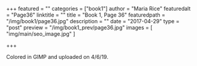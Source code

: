 +++
featured = ""
categories = ["book1"]
author = "Maria Rice"
featuredalt = "Page36"
linktitle = ""
title = "Book 1, Page 36"
featuredpath = "/img/book1/page36.jpg"
description = ""
date = "2017-04-29"
type = "post"
preview = "/img/book1_prev/page36.jpg"
images = [ "img/main/seo_image.jpg" ]

+++

Colored in GIMP and uploaded on 4/6/19.

